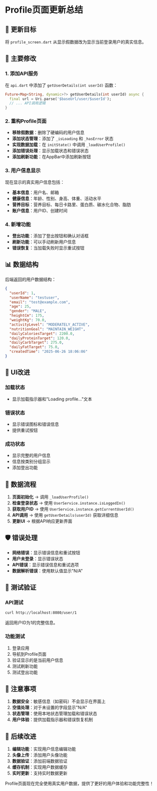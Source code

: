 # Profile页面更新总结

## 🎯 更新目标

将 `profile_screen.dart` 从显示假数据改为显示当前登录用户的真实信息。

## 🔧 主要修改

### 1. 添加API服务
在 `api.dart` 中添加了 `getUserDetails(int userId)` 函数：
```dart
Future<Map<String, dynamic>?> getUserDetails(int userId) async {
  final url = Uri.parse('$baseUrl/user/$userId');
  // ... API调用逻辑
}
```

### 2. 重构Profile页面
- **移除假数据**：删除了硬编码的用户信息
- **添加状态管理**：添加了 `_isLoading` 和 `_hasError` 状态
- **实现数据加载**：在 `initState()` 中调用 `_loadUserProfile()`
- **添加错误处理**：显示加载状态和错误状态
- **添加刷新功能**：在AppBar中添加刷新按钮

### 3. 用户信息显示
现在显示的真实用户信息包括：
- **基本信息**：用户名、邮箱
- **健康信息**：年龄、性别、身高、体重、活动水平
- **营养目标**：营养目标、每日卡路里、蛋白质、碳水化合物、脂肪
- **账户信息**：用户ID、创建时间

### 4. 新增功能
- **登出功能**：添加了登出按钮和确认对话框
- **刷新功能**：可以手动刷新用户信息
- **错误恢复**：当加载失败时显示重试按钮

## 📊 数据结构

后端返回的用户数据结构：
```json
{
  "userId": 1,
  "userName": "testuser",
  "email": "test@example.com",
  "age": 25,
  "gender": "MALE",
  "heightCm": 175,
  "weightKg": 70.0,
  "activityLevel": "MODERATELY_ACTIVE",
  "nutritionGoal": "MAINTAIN_WEIGHT",
  "dailyCaloriesTarget": 2200.0,
  "dailyProteinTarget": 120.0,
  "dailyCarbTarget": 275.0,
  "dailyFatTarget": 75.0,
  "createdTime": "2025-06-26 18:06:06"
}
```

## 🎨 UI改进

### 加载状态
- 显示加载指示器和"Loading profile..."文本

### 错误状态
- 显示错误图标和错误信息
- 提供重试按钮

### 成功状态
- 显示完整的用户信息
- 信息按类别分组显示
- 添加登出功能

## 🔄 数据流程

1. **页面初始化** → 调用 `_loadUserProfile()`
2. **检查登录状态** → 使用 `UserService.instance.isLoggedIn()`
3. **获取用户ID** → 使用 `UserService.instance.getCurrentUserId()`
4. **API调用** → 使用 `getUserDetails(userId)` 获取详细信息
5. **更新UI** → 根据API响应更新界面

## 🛡️ 错误处理

- **网络错误**：显示错误信息和重试按钮
- **用户未登录**：显示错误状态
- **API错误**：显示错误信息和重试选项
- **数据解析错误**：使用默认值显示"N/A"

## 🧪 测试验证

### API测试
```bash
curl http://localhost:8080/user/1
```
返回用户ID为1的完整信息。

### 功能测试
1. 登录应用
2. 导航到Profile页面
3. 验证显示的是当前用户信息
4. 测试刷新功能
5. 测试登出功能

## 📝 注意事项

1. **数据安全**：敏感信息（如密码）不会显示在界面上
2. **空值处理**：对于未设置的字段显示"N/A"
3. **状态管理**：使用本地状态管理加载和错误状态
4. **用户体验**：提供加载指示器和错误恢复机制

## 🚀 后续改进

1. **编辑功能**：实现用户信息编辑功能
2. **头像上传**：添加用户头像功能
3. **数据验证**：添加前端数据验证
4. **缓存机制**：实现用户数据缓存
5. **实时更新**：支持实时数据更新

Profile页面现在完全使用真实用户数据，提供了更好的用户体验和功能完整性！ 